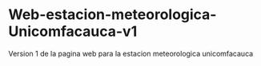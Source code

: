 # Web-estacion-meteorologica-Unicomfacauca-v1
Version 1 de la pagina web para la estacion meteorologica unicomfacauca
